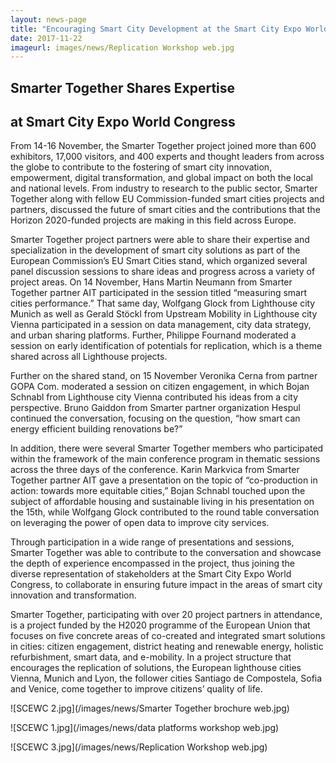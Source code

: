 ```yaml
---
layout: news-page
title: "Encouraging Smart City Development at the Smart City Expo World Congress"
date: 2017-11-22
imageurl: images/news/Replication Workshop web.jpg
---
```


<div class="multiline">
<h2><span class="ornament-news">Smarter Together Shares Expertise</span></h2>
<h2><span class="ornament-news">at Smart City Expo World Congress</span></h2>
</div>

From 14-16 November, the Smarter Together project joined more than 600 exhibitors, 17,000 visitors, and 400 experts and thought leaders from across the globe to contribute to the fostering of smart city innovation, empowerment, digital transformation, and global impact on both the local and national levels. From industry to research to the public sector, Smarter Together along with fellow EU Commission-funded smart cities projects and partners, discussed the future of smart cities and the contributions that the Horizon 2020-funded projects are making in this field across Europe.

Smarter Together project partners were able to share their expertise and specialization in the development of smart city solutions as part of the European Commission’s EU Smart Cities stand, which organized several panel discussion sessions to share ideas and progress across a variety of project areas. On 14 November, Hans Martin Neumann from Smarter Together partner AIT participated in the session titled “measuring smart cities performance.” That same day, Wolfgang Glock from Lighthouse city Munich as well as Gerald Stöckl from Upstream Mobility in Lighthouse city Vienna participated in a session on data management, city data strategy, and urban sharing platforms. Further, Philippe Fournand moderated a session on early identification of potentials for replication, which is a theme shared across all Lighthouse projects.

Further on the shared stand, on 15 November Veronika Cerna from partner GOPA Com. moderated a session on citizen engagement, in which Bojan Schnabl from Lighthouse city Vienna contributed his ideas from a city perspective. Bruno Gaiddon from Smarter partner organization Hespul continued the conversation, focusing on the question, “how smart can energy efficient building renovations be?”

In addition, there were several Smarter Together members who participated within the framework of the main conference program in thematic sessions across the three days of the conference. Karin Markvica from Smarter Together partner AIT gave a presentation on the topic of “co-production in action: towards more equitable cities,” Bojan Schnabl touched upon the subject of affordable housing and sustainable living in his presentation on the 15th, while Wolfgang Glock contributed to the round table conversation on leveraging the power of open data to improve city services. 

Through participation in a wide range of presentations and sessions, Smarter Together was able to contribute to the conversation and showcase the depth of experience encompassed in the project, thus joining the diverse representation of stakeholders at the Smart City Expo World Congress, to collaborate in ensuring future impact in the areas of smart city innovation and transformation.

Smarter Together, participating with over 20 project partners in attendance, is a project funded by the H2020 programme of the European Union that focuses on five concrete areas of co-created and integrated smart solutions in cities: citizen engagement, district heating and renewable energy, holistic refurbishment, smart data, and e-mobility. In a project structure that encourages the replication of solutions, the European lighthouse cities Vienna, Munich and Lyon, the follower cities Santiago de Compostela, Sofia and Venice, come together to improve citizens’ quality of life.

![SCEWC 2.jpg](/images/news/Smarter Together brochure web.jpg)

![SCEWC 1.jpg](/images/news/data platforms workshop web.jpg)

![SCEWC 3.jpg](/images/news/Replication Workshop web.jpg)

